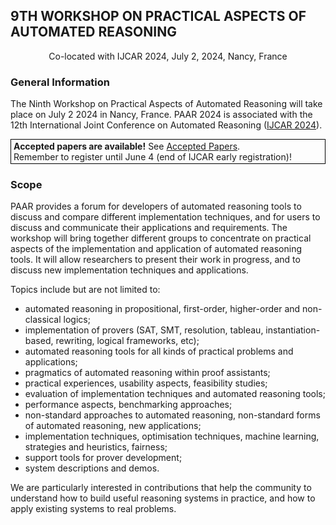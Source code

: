 ## 9TH WORKSHOP ON PRACTICAL ASPECTS OF AUTOMATED REASONING
<p style="text-align: center;">Co-located with IJCAR 2024, July 2, 2024, Nancy, France</p>

### General Information
The Ninth Workshop on Practical Aspects of Automated Reasoning will take place on July 2 2024
in Nancy, France. PAAR 2024 is associated with the 12th International Joint Conference on Automated Reasoning (<a href="https://merz.gitlabpages.inria.fr/2024-ijcar/">IJCAR 2024</a>).

<p style="border:1px solid black;padding: 2px 4px"><b>Accepted papers are available!</b> See <a href="{{ "accepted.html" }}">Accepted Papers</a>.<br> Remember to register until June 4 (end of IJCAR early registration)!</p>

### Scope
PAAR provides a forum for developers of automated reasoning tools to discuss and compare different
implementation techniques, and for users to discuss and communicate their applications
and requirements. The workshop will bring together different groups to concentrate on practical
aspects of the implementation and application of automated reasoning tools. It will allow
researchers to present their work in progress, and to discuss new implementation techniques and
applications.

Topics include but are not limited to:

* automated reasoning in propositional, first-order, higher-order and non-classical logics;
* implementation of provers (SAT, SMT, resolution, tableau, instantiation-based, rewriting, logical frameworks, etc);
* automated reasoning tools for all kinds of practical problems and applications;
* pragmatics of automated reasoning within proof assistants;
* practical experiences, usability aspects, feasibility studies;
* evaluation of implementation techniques and automated reasoning tools;
* performance aspects, benchmarking approaches;
* non-standard approaches to automated reasoning, non-standard forms of automated reasoning, new applications;
* implementation techniques, optimisation techniques, machine learning, strategies and heuristics, fairness;
* support tools for prover development;
* system descriptions and demos.

We are particularly interested in contributions that help the community to understand how to build
useful reasoning systems in practice, and how to apply existing systems to real problems.

